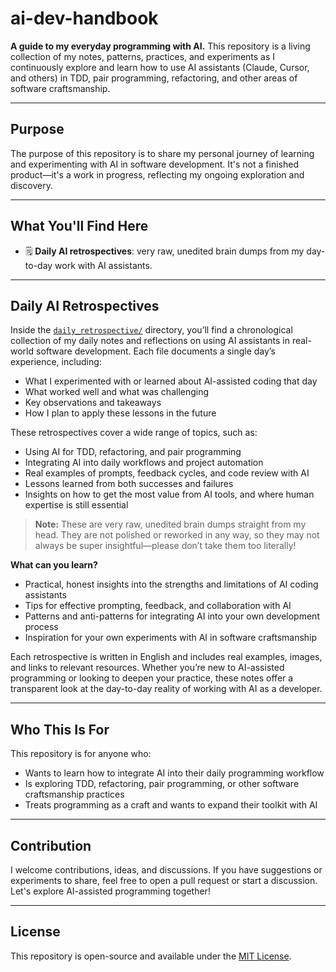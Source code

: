 # ai-dev-handbook

**A guide to my everyday programming with AI.**
This repository is a living collection of my notes, patterns, practices, and experiments as I continuously explore and learn how to use AI assistants (Claude, Cursor, and others) in TDD, pair programming, refactoring, and other areas of software craftsmanship.

---

## Purpose
The purpose of this repository is to share my personal journey of learning and experimenting with AI in software development. It's not a finished product—it's a work in progress, reflecting my ongoing exploration and discovery.

---

## What You'll Find Here
- 🗒️ **Daily AI retrospectives**: very raw, unedited brain dumps from my day-to-day work with AI assistants.
<!-- - 📘 **My notes and guides** on using AI in programming -->
<!-- - 🧪 **Experiments** with development practices supported by AI -->
<!-- - 🧭 **Examples and scenarios** of AI as a pair programmer -->
<!-- - 🧰 **Patterns, techniques, and best practices** to make AI-assisted coding more effective -->
<!-- - ✍️ **Educational materials**: book excerpts, articles, and personal insights -->

---

## Daily AI Retrospectives

Inside the [`daily_retrospective/`](./daily_retrospective) directory, you’ll find a chronological collection of my daily notes and reflections on using AI assistants in real-world software development. Each file documents a single day’s experience, including:

- What I experimented with or learned about AI-assisted coding that day
- What worked well and what was challenging
- Key observations and takeaways
- How I plan to apply these lessons in the future

These retrospectives cover a wide range of topics, such as:
- Using AI for TDD, refactoring, and pair programming
- Integrating AI into daily workflows and project automation
- Real examples of prompts, feedback cycles, and code review with AI
- Lessons learned from both successes and failures
- Insights on how to get the most value from AI tools, and where human expertise is still essential

> **Note:** These are very raw, unedited brain dumps straight from my head. They are not polished or reworked in any way, so they may not always be super insightful—please don’t take them too literally!

**What can you learn?**
- Practical, honest insights into the strengths and limitations of AI coding assistants
- Tips for effective prompting, feedback, and collaboration with AI
- Patterns and anti-patterns for integrating AI into your own development process
- Inspiration for your own experiments with AI in software craftsmanship

Each retrospective is written in English and includes real examples, images, and links to relevant resources. Whether you’re new to AI-assisted programming or looking to deepen your practice, these notes offer a transparent look at the day-to-day reality of working with AI as a developer.

---

## Who This Is For
This repository is for anyone who:
- Wants to learn how to integrate AI into their daily programming workflow
- Is exploring TDD, refactoring, pair programming, or other software craftsmanship practices
- Treats programming as a craft and wants to expand their toolkit with AI

---

## Contribution
I welcome contributions, ideas, and discussions. If you have suggestions or experiments to share, feel free to open a pull request or start a discussion. Let's explore AI-assisted programming together!

---

## License
This repository is open-source and available under the [MIT License](LICENSE).
